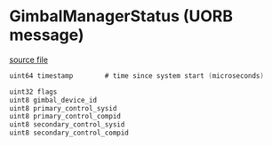 # GimbalManagerStatus (UORB message)



[source file](https://github.com/PX4/PX4-Autopilot/blob/main/msg/GimbalManagerStatus.msg)

```c
uint64 timestamp		# time since system start (microseconds)

uint32 flags
uint8 gimbal_device_id
uint8 primary_control_sysid
uint8 primary_control_compid
uint8 secondary_control_sysid
uint8 secondary_control_compid

```

